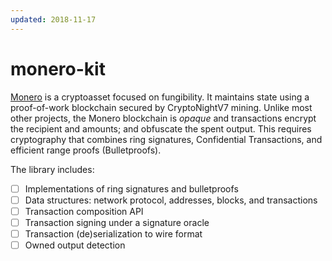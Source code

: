 ```yaml
---
updated: 2018-11-17
---
```


monero-kit
====

[Monero][mp] is a cryptoasset focused on fungibility.  It maintains state using 
a proof-of-work blockchain secured by CryptoNightV7 mining.  Unlike most other 
projects, the Monero blockchain is _opaque_ and transactions encrypt the 
recipient and amounts; and obfuscate the spent output.  This requires 
cryptography that combines ring signatures, Confidential Transactions, and 
efficient range proofs (Bulletproofs).

The library includes:

- [ ] Implementations of ring signatures and bulletproofs
- [ ] Data structures: network protocol, addresses, blocks, and transactions
- [ ] Transaction composition API
- [ ] Transaction signing under a signature oracle
- [ ] Transaction (de)serialization to wire format
- [ ] Owned output detection

[mp]: https://getmonero.org
